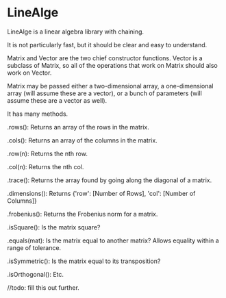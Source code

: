 # LineAlge

LineAlge is a linear algebra library with chaining.

It is not particularly fast, but it should be clear and easy to understand.

Matrix and Vector are the two chief constructor functions.  Vector is a subclass of Matrix, so all of the operations that work on Matrix should also work on Vector.

Matrix may be passed either a two-dimensional array, a one-dimensional array (will assume these are a vector), or a bunch of parameters (will assume these are a vector as well).

It has many methods.

.rows(): Returns an array of the rows in the matrix.

.cols(): Returns an array of the columns in the matrix.

.row(n): Returns the nth row.

.col(n): Returns the nth col.

.trace(): Returns the array found by going along the diagonal of a matrix.

.dimensions(): Returns {'row': [Number of Rows], 'col': [Number of Columns]}


.frobenius(): Returns the Frobenius norm for a matrix.

.isSquare(): Is the matrix square?

.equals(mat): Is the matrix equal to another matrix?  Allows equality within a range of tolerance.

.isSymmetric(): Is the matrix equal to its transposition?

.isOrthogonal(): Etc.


//todo: fill this out further.
